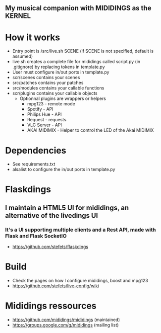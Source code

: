 ## My musical companion with MIDIDINGS as the KERNEL

# How it works
* Entry point is /src/live.sh SCENE (if SCENE is not specified, default is assumed)
* live.sh creates a complete file for mididings called script.py (in .gitignore) by replacing tokens in template.py
* User must configure in/out ports in template.py
* scr/scenes  contains your scenes
* src/patches contains your patches
* src/modules contains your callable functions
* scr/plugins contains your callable objects
  * Optionnal plugins are wrappers or helpers
    * mpg123 - remote mode
    * Spotify - API
    * Philips Hue - API
    * Request - requests
    * VLC Server - API
    * AKAI MIDIMIX - Helper to control the LED of the Akai MIDIMIX

# Dependencies
* See requirements.txt
* alsalist to configure the in/out ports in template.py

# Flaskdings 
## I maintain a HTML5 UI for mididings, an alternative of the livedings UI
### It's a UI supporting multiple clients and a Rest API, made with Flask and Flask SocketIO
* https://github.com/stefets/flaskdings

# Build
* Check the pages on how I configure mididings, boost and mpg123
* https://github.com/stefets/live-config/wiki

# Mididings ressources
* https://github.com/mididings/mididings (maintained)
* https://groups.google.com/g/mididings  (mailing list)
